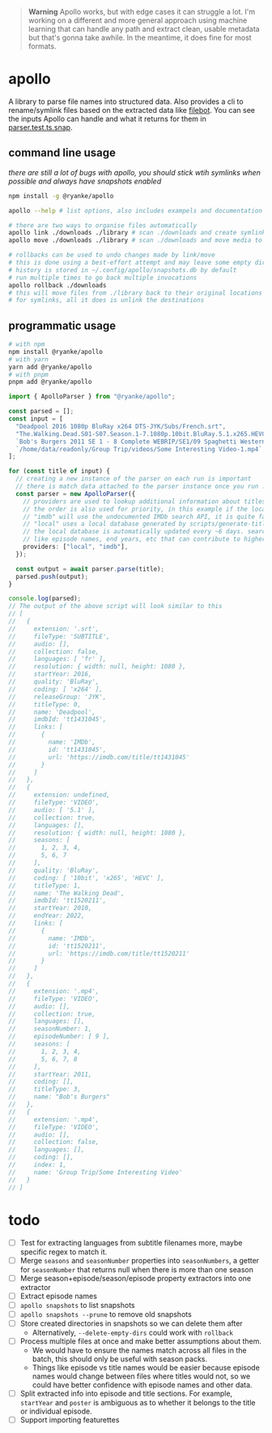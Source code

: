 > **Warning**
> Apollo works, but with edge cases it can struggle a lot. I'm working on a different and more general approach using machine learning that can handle any path and extract clean, usable metadata but that's gonna take awhile. In the meantime, it does fine for most formats.

# apollo

A library to parse file names into structured data. Also provides a cli to rename/symlink files based on the extracted data like [filebot](https://filebot.net). You can see the inputs Apollo can handle and what it returns for them in [parser.test.ts.snap](./test/__snapshots__/parser.test.ts.snap).

## command line usage

_there are still a lot of bugs with apollo, you should stick wtih symlinks when possible and always have snapshots enabled_

```bash
npm install -g @ryanke/apollo
```

```bash
apollo --help # list options, also includes exampels and documentation

# there are two ways to organise files automatically
apollo link ./downloads ./library # scan ./downloads and create symlinks to media in ./library
apollo move ./downloads ./library # scan ./downloads and move media to ./library

# rollbacks can be used to undo changes made by link/move
# this is done using a best-effort attempt and may leave some empty directories in the output
# history is stored in ~/.config/apollo/snapshots.db by default
# run multiple times to go back multiple invocations
apollo rollback ./downloads
# this will move files from ./library back to their original locations in ./downloads
# for symlinks, all it does is unlink the destinations
```

## programmatic usage

```bash
# with npm
npm install @ryanke/apollo
# with yarn
yarn add @ryanke/apollo
# with pnpm
pnpm add @ryanke/apollo
```

```ts
import { ApolloParser } from "@ryanke/apollo";

const parsed = [];
const input = [
  "Deadpool 2016 1080p BluRay x264 DTS-JYK/Subs/French.srt",
  "The.Walking.Dead.S01-S07.Season.1-7.1080p.10bit.BluRay.5.1.x265.HEVC",
  `Bob's Burgers 2011 SE 1 - 8 Complete WEBRIP/SE1/09 Spaghetti Western and Meatballs.mp4`,
  `/home/data/readonly/Group Trip/videos/Some Interesting Video-1.mp4`,
];

for (const title of input) {
  // creating a new instance of the parser on each run is important
  // there is match data attached to the parser instance once you run .parse()
  const parser = new ApolloParser({
    // providers are used to lookup additional information about titles.
    // the order is also used for priority, in this example if the local provider has no search results we fall back to imdb.
    // "imdb" will use the undocumented IMDb search API, it is quite fast but does not include some extra info like episode names
    // "local" uses a local database generated by scripts/generate-titles-db.ts in data/titles.db, it is extremely fast.
    // the local database is automatically updated every ~6 days. search results are sometimes lower quality but there is additional information
    // like episode names, end years, etc that can contribute to higher quality matches.
    providers: ["local", "imdb"],
  });

  const output = await parser.parse(title);
  parsed.push(output);
}

console.log(parsed);
// The output of the above script will look similar to this
// [
//   {
//     extension: '.srt',
//     fileType: 'SUBTITLE',
//     audio: [],
//     collection: false,
//     languages: [ 'fr' ],
//     resolution: { width: null, height: 1080 },
//     startYear: 2016,
//     quality: 'BluRay',
//     coding: [ 'x264' ],
//     releaseGroup: 'JYK',
//     titleType: 0,
//     name: 'Deadpool',
//     imdbId: 'tt1431045',
//     links: [
//       {
//         name: 'IMDb',
//         id: 'tt1431045',
//         url: 'https://imdb.com/title/tt1431045'
//       }
//     ]
//   },
//   {
//     extension: undefined,
//     fileType: 'VIDEO',
//     audio: [ '5.1' ],
//     collection: true,
//     languages: [],
//     resolution: { width: null, height: 1080 },
//     seasons: [
//       1, 2, 3, 4,
//       5, 6, 7
//     ],
//     quality: 'BluRay',
//     coding: [ '10bit', 'x265', 'HEVC' ],
//     titleType: 1,
//     name: 'The Walking Dead',
//     imdbId: 'tt1520211',
//     startYear: 2010,
//     endYear: 2022,
//     links: [
//       {
//         name: 'IMDb',
//         id: 'tt1520211',
//         url: 'https://imdb.com/title/tt1520211'
//       }
//     ]
//   },
//   {
//     extension: '.mp4',
//     fileType: 'VIDEO',
//     audio: [],
//     collection: true,
//     languages: [],
//     seasonNumber: 1,
//     episodeNumber: [ 9 ],
//     seasons: [
//       1, 2, 3, 4,
//       5, 6, 7, 8
//     ],
//     startYear: 2011,
//     coding: [],
//     titleType: 3,
//     name: "Bob's Burgers"
//   },
//   {
//     extension: '.mp4',
//     fileType: 'VIDEO',
//     audio: [],
//     collection: false,
//     languages: [],
//     coding: [],
//     index: 1,
//     name: 'Group Trip/Some Interesting Video'
//   }
// ]
```

# todo

- [ ] Test for extracting languages from subtitle filenames more, maybe specific regex to match it.
- [ ] Merge `seasons` and `seasonNumber` properties into `seasonNumbers`, a getter for `seasonNumber` that returns null when there is more than one season
- [ ] Merge season+episode/season/episode property extractors into one extractor
- [ ] Extract episode names
- [ ] `apollo snapshots` to list snapshots
- [ ] `apollo snapshots --prune` to remove old snapshots
- [ ] Store created directories in snapshots so we can delete them after
  - Alternatively, `--delete-empty-dirs` could work with `rollback`
- [ ] Process multiple files at once and make better assumptions about them.
  - We would have to ensure the names match across all files in the batch, this should only be useful with season packs.
  - Things like episode vs title names would be easier because episode names would change between files where titles would not, so we could have better confidence with episode names and other data.
- [ ] Split extracted info into episode and title sections. For example, `startYear` and `poster` is ambiguous as to whether it belongs to the title or individual episode.
- [ ] Support importing featurettes
